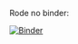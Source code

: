 Rode no binder:

[![Binder](https://mybinder.org/badge_logo.svg)](https://mybinder.org/v2/gh/odairjosebellini/awk/main)
